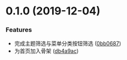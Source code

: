 # 0.1.0 (2019-12-04)


### Features

* 完成主题筛选与菜单分类按钮筛选 ([0bb0687](https://github.com/zjalen/vuetify-blog/commit/0bb06878971f6929dca1af20d9aeed437a8bb75f))
* 为首页加入骨架 ([db4a9ac](https://github.com/zjalen/vuetify-blog/commit/db4a9ac572d3fa40e5176ed6258fdaa0a6243c7a))



